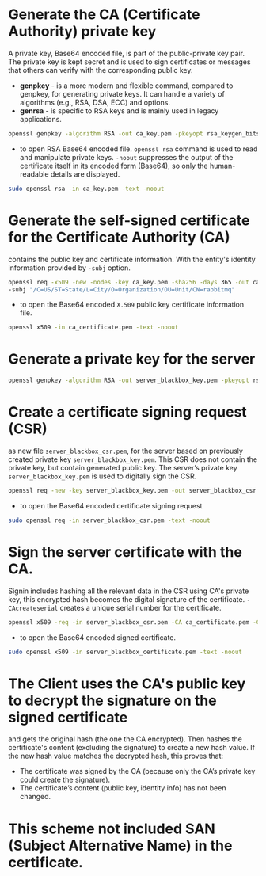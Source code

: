 # Generate the CA (Certificate Authority) private key
A private key, Base64 encoded file, is part of the public-private key pair.
The private key is kept secret and is used to sign certificates or messages that others can verify
with the corresponding public key.
- **genpkey** - is a more modern and flexible command,  compared to genpkey, for generating private keys.
It can handle a variety of algorithms (e.g., RSA, DSA, ECC) and options.
- **genrsa** - is specific to RSA keys and is mainly used in legacy applications.
```bash
openssl genpkey -algorithm RSA -out ca_key.pem -pkeyopt rsa_keygen_bits:2048
```
- to open RSA Base64 encoded file. ```openssl rsa``` command is used to read and manipulate private keys.
    ```-noout``` suppresses the output of the certificate itself in its encoded form (Base64),
    so only the human-readable details are displayed.
```bash
sudo openssl rsa -in ca_key.pem -text -noout
```

# Generate the self-signed certificate for the Certificate Authority (CA)
contains the public key and certificate information. With the entity's identity information provided by ```-subj``` option.
```bash
openssl req -x509 -new -nodes -key ca_key.pem -sha256 -days 365 -out ca_certificate.pem \
-subj "/C=US/ST=State/L=City/O=Organization/OU=Unit/CN=rabbitmq"
```
- to open the Base64 encoded ```X.509``` public key certificate information file. 
```bash
openssl x509 -in ca_certificate.pem -text -noout
```

# Generate a private key for the server
```bash
openssl genpkey -algorithm RSA -out server_blackbox_key.pem -pkeyopt rsa_keygen_bits:2048
```

# Create a certificate signing request (CSR)
as new file ```server_blackbox_csr.pem```, for the server based on previously created private key ```server_blackbox_key.pem```. This CSR does not contain the private key, but contain generated public key. The server’s private key ```server_blackbox_key.pem``` is used to digitally sign the CSR.
```bash
openssl req -new -key server_blackbox_key.pem -out server_blackbox_csr.pem -subj "/C=US/ST=State/L=City/O=Organization/OU=Unit/CN=rabbitmq"
```
- to open the Base64 encoded certificate signing request
```bash
sudo openssl req -in server_blackbox_csr.pem -text -noout
```

# Sign the server certificate with the CA.
Signin includes hashing all the relevant data in the CSR using CA's private key, this encrypted hash becomes the digital signature of the certificate. ```-CAcreateserial``` creates a unique serial number for the certificate.
```bash
openssl x509 -req -in server_blackbox_csr.pem -CA ca_certificate.pem -CAkey ca_key.pem -CAcreateserial -out server_blackbox_certificate.pem -days 365 -sha256
```
- to open the Base64 encoded signed certificate.
```bash
sudo openssl x509 -in server_blackbox_certificate.pem -text -noout
```

# The Client uses the CA's public key to decrypt the signature on the signed certificate
and gets the original hash (the one the CA encrypted). Then hashes the certificate's content (excluding the signature) to create a new hash value.
If the new hash value matches the decrypted hash, this proves that:
* The certificate was signed by the CA (because only the CA’s private key could create the signature).
* The certificate’s content (public key, identity info) has not been changed.

# This scheme not included SAN (Subject Alternative Name) in the certificate.